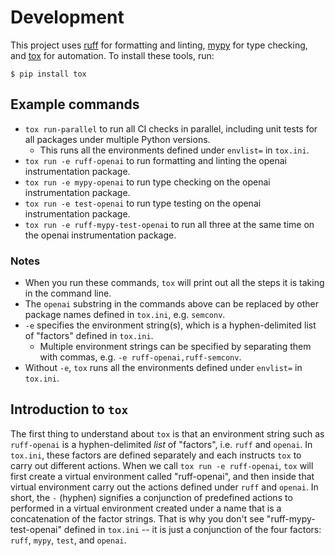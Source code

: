 # Development

This project uses [ruff](https://github.com/astral-sh/ruff) for formatting and linting, 
[mypy](https://github.com/python/mypy) for type checking, and [tox](https://github.com/tox-dev/tox) for 
automation. To install these tools, run:

```console
$ pip install tox
```

## Example commands

- `tox run-parallel` to run all CI checks in parallel, including unit tests for all packages
under multiple Python versions.
  - This runs all the environments defined under `envlist=` in `tox.ini`.
- `tox run -e ruff-openai` to run formatting and linting the openai instrumentation package.
- `tox run -e mypy-openai` to run type checking on the openai instrumentation package.
- `tox run -e test-openai` to run type testing on the openai instrumentation package.
- `tox run -e ruff-mypy-test-openai` to run all three at the same time on the openai
instrumentation package.

### Notes
- When you run these commands, `tox` will print out all the steps it is taking in the command line.
- The `openai` substring in the commands above can be replaced by other package names defined in `tox.ini`, e.g.
`semconv`.
- `-e` specifies the environment string(s), which is a hyphen-delimited list of "factors" defined in `tox.ini`.
  - Multiple environment strings can be specified by separating them with commas, e.g. `-e ruff-openai,ruff-semconv`.
- Without `-e`, `tox` runs all the environments defined under `envlist=` in `tox.ini`.

## Introduction to `tox`

The first thing to understand about `tox` is that an environment string such as `ruff-openai` is a
hyphen-delimited _list_ of "factors", i.e. `ruff` and `openai`. In `tox.ini`, these factors are defined separately
and each instructs `tox` to carry out different actions. When we call `tox run -e ruff-openai`, `tox` will first 
create a virtual environment called "ruff-openai", and then inside that virtual environment carry out the 
actions defined under `ruff` and `openai`. In short, the `-` (hyphen) signifies a conjunction of predefined 
actions to performed in a virtual environment created under a name that is a concatenation of the factor strings.
That is why you don't see "ruff-mypy-test-openai" defined in `tox.ini` -- it is just a conjunction of the four 
factors: `ruff`, `mypy`, `test`, and `openai`.
